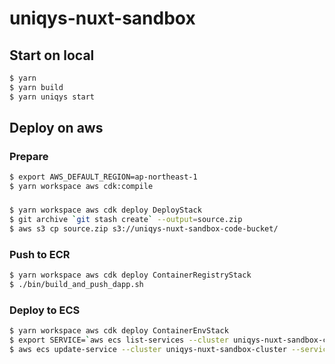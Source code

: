 # uniqys-nuxt-sandbox

## Start on local
```bash
$ yarn
$ yarn build
$ yarn uniqys start
```

## Deploy on aws

### Prepare
```bash
$ export AWS_DEFAULT_REGION=ap-northeast-1
$ yarn workspace aws cdk:compile
```

### 
```bash
$ yarn workspace aws cdk deploy DeployStack
$ git archive `git stash create` --output=source.zip
$ aws s3 cp source.zip s3://uniqys-nuxt-sandbox-code-bucket/
```

### Push to ECR
```bash
$ yarn workspace aws cdk deploy ContainerRegistryStack
$ ./bin/build_and_push_dapp.sh
```


### Deploy to ECS
```bash
$ yarn workspace aws cdk deploy ContainerEnvStack
$ export SERVICE=`aws ecs list-services --cluster uniqys-nuxt-sandbox-cluster --query "serviceArns[0]" --output text`
$ aws ecs update-service --cluster uniqys-nuxt-sandbox-cluster --service $SERVICE --force-new-deployment
```